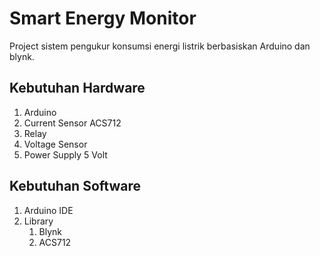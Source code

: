 # Smart Energy Monitor

Project sistem pengukur konsumsi energi listrik berbasiskan Arduino dan blynk.

## Kebutuhan Hardware

1. Arduino
2. Current Sensor ACS712
3. Relay
4. Voltage Sensor
5. Power Supply 5 Volt

## Kebutuhan Software

1. Arduino IDE
2. Library
    1. Blynk
    2. ACS712